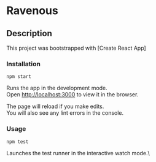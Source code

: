 # Ravenous

## Description

This project was bootstrapped with [Create React App]

### Installation

`npm start`

Runs the app in the development mode.\
Open [http://localhost:3000](http://localhost:3000) to view it in the browser.

The page will reload if you make edits.\
You will also see any lint errors in the console.

### Usage

`npm test`

Launches the test runner in the interactive watch mode.\
